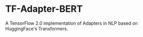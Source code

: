 # TF-Adapter-BERT
A TensorFlow 2.0 implementation of Adapters in NLP based on HuggingFace's Transformers.
